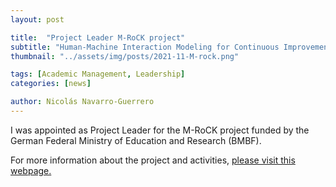 ```yaml
---
layout: post

title:  "Project Leader M-RoCK project"
subtitle: "Human-Machine Interaction Modeling for Continuous Improvement of Robot Behavior"
thumbnail: "../assets/img/posts/2021-11-M-rock.png"

tags: [Academic Management, Leadership]
categories: [news]

author: Nicolás Navarro-Guerrero
---
```


I was appointed as Project Leader for the M-RoCK project funded by the German Federal Ministry of Education and Research (BMBF).

For more information about the project and activities, <a href="https://www.dfki.de/en/web/research/projects-and-publications/projects-overview/project/m-rock" target="_blank">please visit this webpage.</a>

<!--more-->

